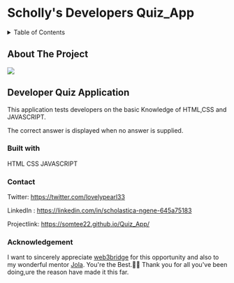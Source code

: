 # Scholly's Developers Quiz_App

<!-- TABLE OF CONTENTS -->
<details>
  <summary>Table of Contents</summary>
  <ol>
    <li>
      <a href="#about-the-project">About The Project</a>
      <ul>
        <li><a href="#built-with">Built With</a></li>
      </ul>
    </li>
    <li>
      <a href="#getting-started">Getting Started</a>
    </li>
    <li><a href="#contact">Contact</a></li>
    <li><a href="#acknowledgments">Acknowledgments</a></li>
  </ol>
</details>



<!-- ABOUT THE PROJECT -->
## About The Project

![](./d.png)

## Developer Quiz Application

This application tests developers on the basic Knowledge of HTML,CSS and JAVASCRIPT.

The correct answer is displayed when no answer is supplied. 

### Built with

HTML
CSS
JAVASCRIPT

### Contact
Twitter: https://twitter.com/lovelypearl33

LinkedIn : https://linkedin.com/in/scholastica-ngene-645a75183

Projectlink: https://somtee22.github.io/Quiz_App/


### Acknowledgement 

I want to sincerely appreciate [web3bridge](https://twitter.com/Web3Bridge) for this opportunity  and also to my wonderful mentor [Jola](https://twitter.com/jolah99). You're the Best.💝💝
Thank you for all you've been doing,ure the reason have made it this far.
